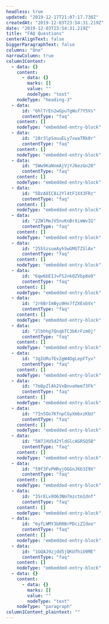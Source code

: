 ```yaml
---
headless: true
updated: "2019-12-17T21:07:17.738Z"
createdAt: "2019-12-03T23:54:31.219Z"
date: "2019-12-03T23:54:31.219Z"
title: "FAQ Questions"
centerAlignText: false
biggerParagraphText: false
columns: "One"
narrowColumn: true
column1Content:
  - data: {}
    content:
      - data: {}
        marks: []
        value: ""
        nodeType: "text"
    nodeType: "heading-3"
  - data:
      id: "6hlTrEn2wGpuTgWuf7Y5Vs"
      contentType: "faq"
    content: []
    nodeType: "embedded-entry-block"
  - data:
      id: "28r3lpSouuELy7xwaTRk0r"
      contentType: "faq"
    content: []
    nodeType: "embedded-entry-block"
  - data:
      id: "5Ww9KaNnmAjVjYJ6ezGn20"
      contentType: "faq"
    content: []
    nodeType: "embedded-entry-block"
  - data:
      id: "5DzA8IC8i2Yl4tF1XX3FRz"
      contentType: "faq"
    content: []
    nodeType: "embedded-entry-block"
  - data:
      id: "2ZWlMeJV5nuKnBrXimWvIG"
      contentType: "faq"
    content: []
    nodeType: "embedded-entry-block"
  - data:
      id: "255SzsueAyhSwGMGTZSlAx"
      contentType: "faq"
    content: []
    nodeType: "embedded-entry-block"
  - data:
      id: "6qw6bEIJvFS2nkOZVbp8o9"
      contentType: "faq"
    content: []
    nodeType: "embedded-entry-block"
  - data:
      id: "2r6BrImByu9Hx7fZXExbVx"
      contentType: "faq"
    content: []
    nodeType: "embedded-entry-block"
  - data:
      id: "2lbhhg7QnqbTC3bKrFzmOj"
      contentType: "faq"
    content: []
    nodeType: "embedded-entry-block"
  - data:
      id: "3gIURu7Ev2gW4DgLepFTyv"
      contentType: "faq"
    content: []
    nodeType: "embedded-entry-block"
  - data:
      id: "7m8pZlAh2VxBnvoHem73Fk"
      contentType: "faq"
    content: []
    nodeType: "embedded-entry-block"
  - data:
      id: "7In5Oo7KfnpCGyXmbxzKbU"
      contentType: "faq"
    content: []
    nodeType: "embedded-entry-block"
  - data:
      id: "5N7JXU5d2YldGlcAGRSQ5B"
      contentType: "faq"
    content: []
    nodeType: "embedded-entry-block"
  - data:
      id: "59f3FvPHRyjOGGnJ6b3I9X"
      contentType: "faq"
    content: []
    nodeType: "embedded-entry-block"
  - data:
      id: "3SrELv8O63Nm7mzctm1dnf"
      contentType: "faq"
    content: []
    nodeType: "embedded-entry-block"
  - data:
      id: "6yfLWMY3bR0BrPDciZIdoo"
      contentType: "faq"
    content: []
    nodeType: "embedded-entry-block"
  - data:
      id: "1GQAJ9zjdd5jQKUfhiU9ME"
      contentType: "faq"
    content: []
    nodeType: "embedded-entry-block"
  - data: {}
    content:
      - data: {}
        marks: []
        value: ""
        nodeType: "text"
    nodeType: "paragraph"
column1Content_plaintext: ""
---
```

